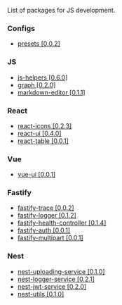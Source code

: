 List of packages for JS development. 

### Configs
- [presets [0.0.2]](https://www.npmjs.com/package/@krainovsd/presets)

### JS
- [js-helpers [0.6.0]](https://www.npmjs.com/package/@krainovsd/js-helpers)
- [graph [0.2.0]](https://www.npmjs.com/package/@krainovsd/graph)
- [markdown-editor [0.1.1]](https://www.npmjs.com/package/@krainovsd/markdown-editor)

### React
- [react-icons [0.2.3]](https://www.npmjs.com/package/@krainovsd/react-icons)
- [react-ui [0.4.0]](https://www.npmjs.com/package/@krainovsd/react-ui)
- [react-table [0.0.1]](https://www.npmjs.com/package/@krainovsd/react-table)
  
### Vue
- [vue-ui [0.0.1]](https://www.npmjs.com/package/@krainovsd/vue-ui)

### Fastify
- [fastify-trace [0.0.2]](https://www.npmjs.com/package/@krainovsd/fastify-trace)
- [fastify-logger [0.1.2]](https://www.npmjs.com/package/@krainovsd/fastify-logger)
- [fastify-health-controller [0.1.4]](https://www.npmjs.com/package/@krainovsd/fastify-health-controller)
- [fastify-auth [0.0.1]](https://www.npmjs.com/package/@krainovsd/fastify-auth)
- [fastify-multipart [0.0.1]](https://www.npmjs.com/package/@krainovsd/fastify-multipart)
  
### Nest
- [nest-uploading-service [0.1.0]](https://www.npmjs.com/package/@krainovsd/nest-uploading-service)
- [nest-logger-service [0.2.1]](https://www.npmjs.com/package/@krainovsd/nest-logger-service)
- [nest-jwt-service [0.2.0]](https://www.npmjs.com/package/@krainovsd/nest-jwt-service)
- [nest-utils [0.1.0]](https://www.npmjs.com/package/@krainovsd/nest-utils)
  